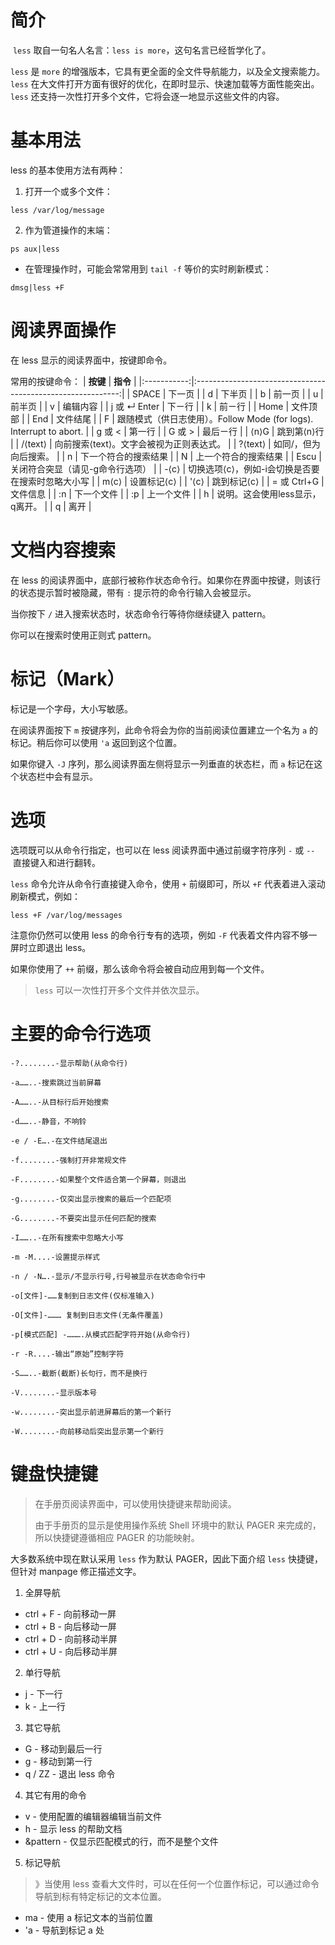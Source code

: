 # 简介

 `less` 取自一句名人名言：`less is more`，这句名言已经哲学化了。

`less` 是 `more` 的增强版本，它具有更全面的全文件导航能力，以及全文搜索能力。`less` 在大文件打开方面有很好的优化，在即时显示、快速加载等方面性能突出。`less` 还支持一次性打开多个文件，它将会逐一地显示这些文件的内容。

# 基本用法

less 的基本使用方法有两种：

1. 打开一个或多个文件：
```shell
less /var/log/message
```

2. 作为管道操作的末端：
```shell
ps aux|less
```

- 在管理操作时，可能会常常用到 `tail -f` 等价的实时刷新模式：
```shell
dmsg|less +F
```

# 阅读界面操作

在 less 显示的阅读界面中，按键即命令。

常用的按键命令：
| **按键**      | **指令**                                                      |
|:-----------:|:-----------------------------------------------------------:|
| SPACE       | 下一页                                                         |
| d           | 下半页                                                         |
| b           | 前一页                                                         |
| u           | 前半页                                                         |
| v           | 编辑内容                                                        |
| j 或 ↵ Enter | 下ㄧ行                                                         |
| k           | 前ㄧ行                                                         |
| Home        | 文件顶部                                                        |
| End         | 文件结尾                                                        |
| F           | 跟随模式（供日志使用）。Follow Mode \(for logs\)\. Interrupt to abort\. |
| g 或 <       | 第一行                                                         |
| G 或 >       | 最后ㄧ行                                                        |
| ⟨n⟩G        | 跳到第⟨n⟩行                                                     |
| /⟨text⟩     | 向前搜索⟨text⟩。文字会被视为正则表达式。                                     |
| ?⟨text⟩     | 如同/，但为向后搜索。                                                 |
| n           | 下一个符合的搜索结果                                                  |
| N           | 上一个符合的搜索结果                                                  |
| Escu        | 关闭符合突显（请见\-g命令行选项）                                          |
| \-⟨c⟩       | 切换选项⟨c⟩，例如\-i会切换是否要在搜索时忽略大小写                                |
| m⟨c⟩        | 设置标记⟨c⟩                                                     |
| '⟨c⟩        | 跳到标记⟨c⟩                                                     |
| = 或 Ctrl\+G | 文件信息                                                        |
| :n          | 下一个文件                                                       |
| :p          | 上一个文件                                                       |
| h           | 说明。这会使用less显示，q离开。                                          |
| q           | 离开                                                          |

# 文档内容搜索

在 less 的阅读界面中，底部行被称作状态命令行。如果你在界面中按键，则该行的状态提示暂时被隐藏，带有 `:` 提示符的命令行输入会被显示。

当你按下 `/` 进入搜索状态时，状态命令行等待你继续键入 pattern。

你可以在搜索时使用正则式 pattern。

# 标记（Mark）

标记是一个字母，大小写敏感。

在阅读界面按下 `m` 按键序列，此命令将会为你的当前阅读位置建立一个名为 `a` 的标记。稍后你可以使用 `'a` 返回到这个位置。

如果你键入 `-J` 序列，那么阅读界面左侧将显示一列垂直的状态栏，而 `a` 标记在这个状态栏中会有显示。

# 选项

选项既可以从命令行指定，也可以在 less 阅读界面中通过前缀字符序列 `-` 或 `--` 直接键入和进行翻转。

`less` 命令允许从命令行直接键入命令，使用 `+` 前缀即可，所以 `+F` 代表着进入滚动刷新模式，例如：

```shell
less +F /var/log/messages
```

注意你仍然可以使用 less 的命令行专有的选项，例如 `-F` 代表着文件内容不够一屏时立即退出 less。

如果你使用了 `++` 前缀，那么该命令将会被自动应用到每一个文件。

> `less` 可以一次性打开多个文件并依次显示。

# 主要的命令行选项

```shell
-?........-显示帮助(从命令行)

-a……..-搜索跳过当前屏幕

-A……..-从目标行后开始搜索

-d……..-静音，不响铃

-e / -E….-在文件结尾退出

-f........-强制打开非常规文件

-F........-如果整个文件适合第一个屏幕，则退出

-g........-仅突出显示搜索的最后一个匹配项

-G........-不要突出显示任何匹配的搜索 

-I……..-在所有搜索中忽略大小写

-m -M....-设置提示样式

-n / -N….-显示/不显示行号,行号被显示在状态命令行中

-o[文件]-……复制到日志文件(仅标准输入)

-O[文件]-……… 复制到日志文件(无条件覆盖) 

-p[模式匹配] -……….从模式匹配字符开始(从命令行)

-r -R....-输出“原始”控制字符

-S……..-截断(截断)长句行，而不是换行

-V........-显示版本号

-w........-突出显示前进屏幕后的第一个新行 

-W........-向前移动后突出显示第一个新行
```

# 键盘快捷键

>在手册页阅读界面中，可以使用快捷键来帮助阅读。
>
>由于手册页的显示是使用操作系统 Shell 环境中的默认 PAGER 来完成的，所以快捷键遵循相应 PAGER 的功能映射。
>
大多数系统中现在默认采用 `less` 作为默认 PAGER，因此下面介绍 `less` 快捷键，但针对 manpage 修正描述文字。

1. 全屏导航

-   ctrl + F - 向前移动一屏
-   ctrl + B - 向后移动一屏
-   ctrl + D - 向前移动半屏
-   ctrl + U - 向后移动半屏

2. 单行导航

-   j - 下一行
-   k - 上一行

3. 其它导航

-   G - 移动到最后一行
-   g - 移动到第一行
-   q / ZZ - 退出 less 命令

4. 其它有用的命令

-   v - 使用配置的编辑器编辑当前文件
-   h - 显示 less 的帮助文档
-   &pattern - 仅显示匹配模式的行，而不是整个文件

5. 标记导航

>》当使用 less 查看大文件时，可以在任何一个位置作标记，可以通过命令导航到标有特定标记的文本位置。
-   ma - 使用 a 标记文本的当前位置
-   'a - 导航到标记 a 处
